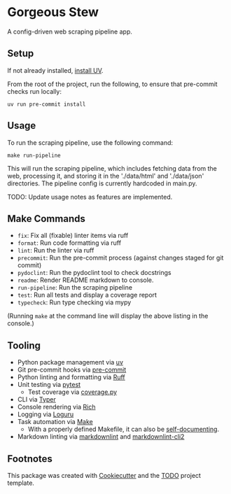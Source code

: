 # Gorgeous Stew

A config-driven web scraping pipeline app.

## Setup

If not already installed, [install UV](https://docs.astral.sh/uv/getting-started/installation/).

From the root of the project, run the following, to ensure that pre-commit
checks run locally:

```console
uv run pre-commit install
```

## Usage

To run the scraping pipeline, use the following command:

```console
make run-pipeline
```

This will run the scraping pipeline, which includes fetching data from the web,
processing it, and storing it in the './data/html' and './data/json' directories.
The pipeline config is currently hardcoded in main.py.

TODO: Update usage notes as features are implemented.

## Make Commands

* `fix`: Fix all (fixable) linter items via ruff
* `format`: Run code formatting via ruff
* `lint`: Run the linter via ruff
* `precommit`: Run the pre-commit process (against changes staged for git commit)
* `pydoclint`: Run the pydoclint tool to check docstrings
* `readme`: Render README markdown to console.
* `run-pipeline`: Run the scraping pipeline
* `test`: Run all tests and display a coverage report
* `typecheck`: Run type checking via mypy

(Running `make` at the command line will display the above listing in the console.)

## Tooling

* Python package management via [uv](https://docs.astral.sh/uv/)
* Git pre-commit hooks via [pre-commit](https://pre-commit.com/)
* Python linting and formatting via [Ruff](https://docs.astral.sh/ruff/)
* Unit testing via [pytest](https://docs.pytest.org/en/stable/)
  * Test coverage via [coverage.py](https://coverage.readthedocs.io/en/7.9.1/)
* CLI via [Typer](https://typer.tiangolo.com/)
* Console rendering via [Rich](https://github.com/Textualize/rich)
* Logging via [Loguru](https://github.com/Delgan/loguru)
* Task automation via [Make](https://makefiletutorial.com/)
  * With a properly defined Makefile, it can also be [self-documenting](https://medium.com/aigent/makefiles-for-python-and-beyond-5cf28349bf05).
* Markdown linting via [markdownlint](https://github.com/DavidAnson/markdownlint)
  and [markdownlint-cli2](https://github.com/DavidAnson/markdownlint-cli2)

## Footnotes

This package was created with
[Cookiecutter](https://github.com/audreyr/cookiecutter) and the
[TODO](https://www.example.com/TODO) project template.

